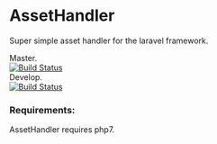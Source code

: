 # AssetHandler
Super simple asset handler for the laravel framework.

Master.  
[![Build Status](https://travis-ci.org/Johannestegner/AssetHandler.svg?branch=master)](https://travis-ci.org/Johannestegner/AssetHandler)   
Develop.  
[![Build Status](https://travis-ci.org/Johannestegner/AssetHandler.svg?branch=develop)](https://travis-ci.org/Johannestegner/AssetHandler)

### Requirements:
AssetHandler requires php7.
